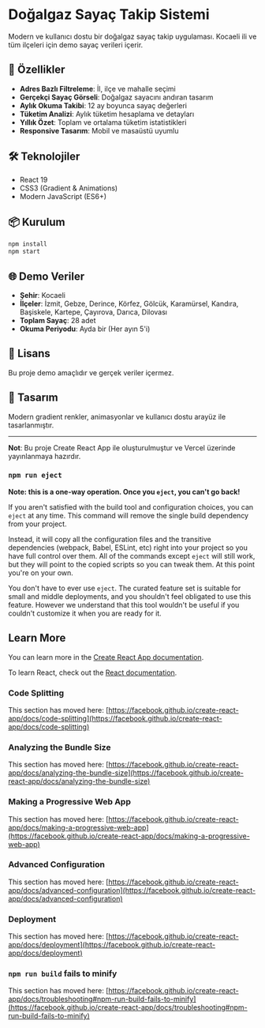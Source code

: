 # Doğalgaz Sayaç Takip Sistemi

Modern ve kullanıcı dostu bir doğalgaz sayaç takip uygulaması. Kocaeli ili ve tüm ilçeleri için demo sayaç verileri içerir.

## 🚀 Özellikler

- **Adres Bazlı Filtreleme**: İl, ilçe ve mahalle seçimi
- **Gerçekçi Sayaç Görseli**: Doğalgaz sayacını andıran tasarım
- **Aylık Okuma Takibi**: 12 ay boyunca sayaç değerleri
- **Tüketim Analizi**: Aylık tüketim hesaplama ve detayları
- **Yıllık Özet**: Toplam ve ortalama tüketim istatistikleri
- **Responsive Tasarım**: Mobil ve masaüstü uyumlu

## 🛠️ Teknolojiler

- React 19
- CSS3 (Gradient & Animations)
- Modern JavaScript (ES6+)

## 📦 Kurulum

```bash
npm install
npm start
```

## 🌐 Demo Veriler

- **Şehir**: Kocaeli
- **İlçeler**: İzmit, Gebze, Derince, Körfez, Gölcük, Karamürsel, Kandıra, Başiskele, Kartepe, Çayırova, Darıca, Dilovası
- **Toplam Sayaç**: 28 adet
- **Okuma Periyodu**: Ayda bir (Her ayın 5'i)

## 📄 Lisans

Bu proje demo amaçlıdır ve gerçek veriler içermez.

## 🎨 Tasarım

Modern gradient renkler, animasyonlar ve kullanıcı dostu arayüz ile tasarlanmıştır.

---

**Not**: Bu proje Create React App ile oluşturulmuştur ve Vercel üzerinde yayınlanmaya hazırdır.

### `npm run eject`

**Note: this is a one-way operation. Once you `eject`, you can't go back!**

If you aren't satisfied with the build tool and configuration choices, you can `eject` at any time. This command will remove the single build dependency from your project.

Instead, it will copy all the configuration files and the transitive dependencies (webpack, Babel, ESLint, etc) right into your project so you have full control over them. All of the commands except `eject` will still work, but they will point to the copied scripts so you can tweak them. At this point you're on your own.

You don't have to ever use `eject`. The curated feature set is suitable for small and middle deployments, and you shouldn't feel obligated to use this feature. However we understand that this tool wouldn't be useful if you couldn't customize it when you are ready for it.

## Learn More

You can learn more in the [Create React App documentation](https://facebook.github.io/create-react-app/docs/getting-started).

To learn React, check out the [React documentation](https://reactjs.org/).

### Code Splitting

This section has moved here: [https://facebook.github.io/create-react-app/docs/code-splitting](https://facebook.github.io/create-react-app/docs/code-splitting)

### Analyzing the Bundle Size

This section has moved here: [https://facebook.github.io/create-react-app/docs/analyzing-the-bundle-size](https://facebook.github.io/create-react-app/docs/analyzing-the-bundle-size)

### Making a Progressive Web App

This section has moved here: [https://facebook.github.io/create-react-app/docs/making-a-progressive-web-app](https://facebook.github.io/create-react-app/docs/making-a-progressive-web-app)

### Advanced Configuration

This section has moved here: [https://facebook.github.io/create-react-app/docs/advanced-configuration](https://facebook.github.io/create-react-app/docs/advanced-configuration)

### Deployment

This section has moved here: [https://facebook.github.io/create-react-app/docs/deployment](https://facebook.github.io/create-react-app/docs/deployment)

### `npm run build` fails to minify

This section has moved here: [https://facebook.github.io/create-react-app/docs/troubleshooting#npm-run-build-fails-to-minify](https://facebook.github.io/create-react-app/docs/troubleshooting#npm-run-build-fails-to-minify)

